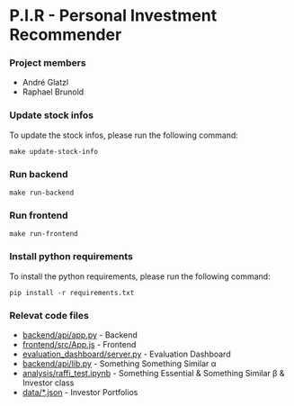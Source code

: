 # P.I.R - Personal Investment Recommender
### Project members
- André Glatzl
- Raphael Brunold

### Update stock infos
To update the stock infos, please run the following command:
```
make update-stock-info
```

### Run backend
```
make run-backend
```

### Run frontend
```
make run-frontend
```

### Install python requirements
To install the python requirements, please run the following command:
```
pip install -r requirements.txt
```

### Relevat code files
- [backend/api/app.py](backend/app.py) - Backend
- [frontend/src/App.js](frontend/src/App.js) - Frontend
- [evaluation_dashboard/server.py](evaluation_dashboard/server.py) - Evaluation Dashboard
- [backend/api/lib.py](backend/api/lib.py) - Something Something Similar α
- [analysis/raffi_test.ipynb](analysis/raffi_test.ipynb) - Something Essential & Something Similar β & Investor class
- [data/*.json](data/*.json) - Investor Portfolios